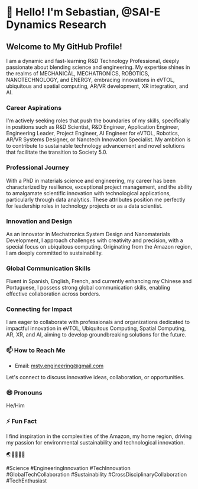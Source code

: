 # 👋 Hello! I'm Sebastian, @SAI-E Dynamics Research

## Welcome to My GitHub Profile!

I am a dynamic and fast-learning R&D Technology Professional, deeply passionate about blending science and engineering. My expertise shines in the realms of MECHANICAL, MECHATRONICS, ROBOTICS, NANOTECHNOLOGY, and ENERGY, embracing innovations in eVTOL, ubiquitous and spatial computing, AR/VR development, XR integration, and AI.

### Career Aspirations
I'm actively seeking roles that push the boundaries of my skills, specifically in positions such as R&D Scientist, R&D Engineer, Application Engineer, Engineering Leader, Project Engineer, AI Engineer for eVTOL, Robotics, AR/VR Systems Designer, or Nanotech Innovation Specialist. My ambition is to contribute to sustainable technology advancement and novel solutions that facilitate the transition to Society 5.0.

### Professional Journey
With a PhD in materials science and engineering, my career has been characterized by resilience, exceptional project management, and the ability to amalgamate scientific innovation with technological applications, particularly through data analytics. These attributes position me perfectly for leadership roles in technology projects or as a data scientist.

### Innovation and Design
As an innovator in Mechatronics System Design and Nanomaterials Development, I approach challenges with creativity and precision, with a special focus on ubiquitous computing. Originating from the Amazon region, I am deeply committed to sustainability.

### Global Communication Skills
Fluent in Spanish, English, French, and currently enhancing my Chinese and Portuguese, I possess strong global communication skills, enabling effective collaboration across borders.

### Connecting for Impact
I am eager to collaborate with professionals and organizations dedicated to impactful innovation in eVTOL, Ubiquitous Computing, Spatial Computing, AR, XR, and AI, aiming to develop groundbreaking solutions for the future.

### 📫 How to Reach Me
- Email: mstv.engineering@gmail.com

Let's connect to discuss innovative ideas, collaboration, or opportunities.

### 😄 Pronouns
He/Him

### ⚡ Fun Fact
I find inspiration in the complexities of the Amazon, my home region, driving my passion for environmental sustainability and technological innovation.

🌏🔬🔧💡🚀

#Science #EngineeringInnovation #TechInnovation #GlobalTechCollaboration #Sustainability #CrossDisciplinaryCollaboration #TechEnthusiast
